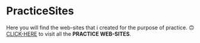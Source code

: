 # PracticeSites
Here you will find the web-sites that i created for the purpose of practice. 🙃
[CLICK-HERE](https://yuvrajsinghjadon.github.io/PracticeSites/My-Sites/) to visit all the **PRACTICE WEB-SITES**.
